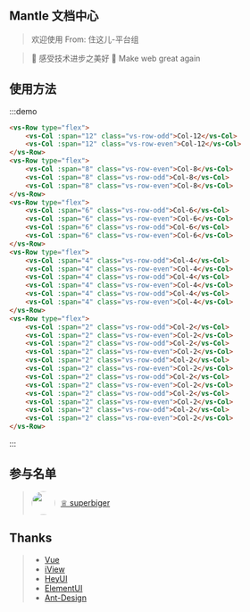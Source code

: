 <style scoped>
    .vs-row-flex{
        background-image: linear-gradient(90deg,#f5f5f5 4.16666667%,transparent 0,transparent 8.33333333%,#f5f5f5 0,#f5f5f5 12.5%,transparent 0,transparent 16.66666667%,#f5f5f5 0,#f5f5f5 20.83333333%,transparent 0,transparent 25%,#f5f5f5 0,#f5f5f5 29.16666667%,transparent 0,transparent 33.33333333%,#f5f5f5 0,#f5f5f5 37.5%,transparent 0,transparent 41.66666667%,#f5f5f5 0,#f5f5f5 45.83333333%,transparent 0,transparent 50%,#f5f5f5 0,#f5f5f5 54.16666667%,transparent 0,transparent 58.33333333%,#f5f5f5 0,#f5f5f5 62.5%,transparent 0,transparent 66.66666667%,#f5f5f5 0,#f5f5f5 70.83333333%,transparent 0,transparent 75%,#f5f5f5 0,#f5f5f5 79.16666667%,transparent 0,transparent 83.33333333%,#f5f5f5 0,#f5f5f5 87.5%,transparent 0,transparent 91.66666667%,#f5f5f5 0,#f5f5f5 95.83333333%,transparent 0);    
        Color: white;
        height: 40px;
        margin-top: 3px;
        line-height: 40px;
    }
    
    .vs-row-odd {
        background: rgba(26,188,156, .7);
        text-align: center;
    }

    .vs-row-even {
        background: rgba(26,188,156, .5);
        text-align: center;
    }
</style>
## Mantle 文档中心

> 欢迎使用
> From: 住这儿-平台组 <a href="https://github.com/Vankeservice/mantle"><vs-Icon type="social-github" size="21px"></vs-Icon></a>

> 🧐 感受技术进步之美好 
> 🚀 Make web great again 

## 使用方法

:::demo
```html
<vs-Row type="flex">
    <vs-Col :span="12" class="vs-row-odd">Col-12</vs-Col>
    <vs-Col :span="12" class="vs-row-even">Col-12</vs-Col>
</vs-Row>
<vs-Row type="flex">
    <vs-Col :span="8" class="vs-row-even">Col-8</vs-Col>
    <vs-Col :span="8" class="vs-row-odd">Col-8</vs-Col>
    <vs-Col :span="8" class="vs-row-even">Col-8</vs-Col>
</vs-Row>
<vs-Row type="flex">
    <vs-Col :span="6" class="vs-row-odd">Col-6</vs-Col>
    <vs-Col :span="6" class="vs-row-even">Col-6</vs-Col>
    <vs-Col :span="6" class="vs-row-odd">Col-6</vs-Col>
    <vs-Col :span="6" class="vs-row-even">Col-6</vs-Col>
</vs-Row>
<vs-Row type="flex">
    <vs-Col :span="4" class="vs-row-odd">Col-4</vs-Col>
    <vs-Col :span="4" class="vs-row-even">Col-4</vs-Col>
    <vs-Col :span="4" class="vs-row-odd">Col-4</vs-Col>
    <vs-Col :span="4" class="vs-row-even">Col-4</vs-Col>
    <vs-Col :span="4" class="vs-row-odd">Col-4</vs-Col>
    <vs-Col :span="4" class="vs-row-even">Col-4</vs-Col>
</vs-Row>
<vs-Row type="flex">
    <vs-Col :span="2" class="vs-row-odd">Col-2</vs-Col>
    <vs-Col :span="2" class="vs-row-even">Col-2</vs-Col>
    <vs-Col :span="2" class="vs-row-odd">Col-2</vs-Col>
    <vs-Col :span="2" class="vs-row-even">Col-2</vs-Col>
    <vs-Col :span="2" class="vs-row-odd">Col-2</vs-Col>
    <vs-Col :span="2" class="vs-row-even">Col-2</vs-Col>
    <vs-Col :span="2" class="vs-row-odd">Col-2</vs-Col>
    <vs-Col :span="2" class="vs-row-even">Col-2</vs-Col>
    <vs-Col :span="2" class="vs-row-odd">Col-2</vs-Col>
    <vs-Col :span="2" class="vs-row-even">Col-2</vs-Col>
    <vs-Col :span="2" class="vs-row-odd">Col-2</vs-Col>
    <vs-Col :span="2" class="vs-row-even">Col-2</vs-Col>
</vs-Row>
```
:::

## 参与名单

> <a href="https://github.com/superbiger" title="superbiger">
>    <img src="https://avatars1.githubusercontent.com/u/16386583?s=460&v=4" 
>        style="width: 42px;height: 42px;border-radius: 21px;float: left;margin-right: 10px;">  
>    <span style="line-height:42px;display: block;float: none">♕ superbiger</span>
> </a>

## Thanks

> * [Vue](https://github.com/vuejs)
> * [iView](https://github.com/iview/iview)
> * [HeyUI](https://github.com/heyui/heyui)
> * [ElementUI](https://github.com/ElemeFE/element)
> * [Ant-Design](https://github.com/ant-design/ant-design)